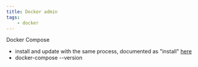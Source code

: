 ```yaml
---
title: Docker admin
tags:
    - docker
---
```


Docker Compose

-   install and update with the same process, documented as "install" [here](https://docs.docker.com/compose/install/)
-   docker-compose --version
